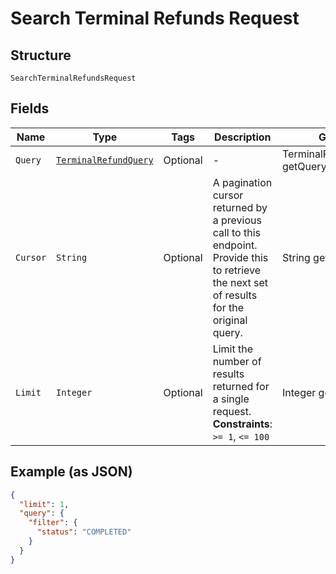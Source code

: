 
# Search Terminal Refunds Request

## Structure

`SearchTerminalRefundsRequest`

## Fields

| Name | Type | Tags | Description | Getter |
|  --- | --- | --- | --- | --- |
| `Query` | [`TerminalRefundQuery`](/doc/models/terminal-refund-query.md) | Optional | - | TerminalRefundQuery getQuery() |
| `Cursor` | `String` | Optional | A pagination cursor returned by a previous call to this endpoint.<br>Provide this to retrieve the next set of results for the original query. | String getCursor() |
| `Limit` | `Integer` | Optional | Limit the number of results returned for a single request.<br>**Constraints**: `>= 1`, `<= 100` | Integer getLimit() |

## Example (as JSON)

```json
{
  "limit": 1,
  "query": {
    "filter": {
      "status": "COMPLETED"
    }
  }
}
```


